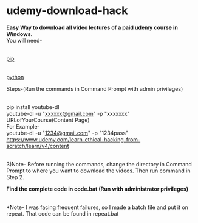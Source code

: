 # udemy-download-hack
<b>Easy Way to download all video lectures of a paid udemy course in Windows.</b>
<br>You will need-

<br><a href="https://pypi.python.org/pypi/pip">pip</a>

<br><a href="https://www.python.org/downloads/">python</a><br>

Steps-(Run the commands in Command Prompt with admin privileges)

<br>pip install youtube-dl
<br>youtube-dl -u "xxxxxx@gmail.com" -p "xxxxxxx" URLofYourCourse(Content Page)
<br> For Example-
<br> youtube-dl -u "1234@gmail.com" -p "1234pass" https://www.udemy.com/learn-ethical-hacking-from-scratch/learn/v4/content
 
<br>3)Note- Before running the commands, change the directory in Command Prompt to where you want to download the videos. Then run command in Step 2.

<b>Find the complete code in code.bat (Run with administrator privileges)</b>

<br>*Note- I was facing frequent failures, so I made a batch file and put it on repeat. 
That code can be found in repeat.bat
